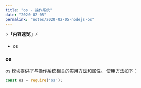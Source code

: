 ```yaml
---
title: "os - 操作系统"
date: "2020-02-05"
permalink: "notes/2020-02-05-nodejs-os"
---
```


⚡<strong>「内容速览」</strong>⚡

- os

### os
os 模块提供了与操作系统相关的实用方法和属性。 使用方法如下：

```js
const os = require('os');
```

